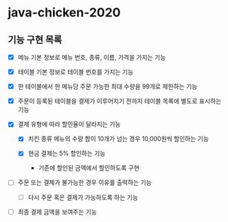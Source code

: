 # java-chicken-2020

## 기능 구현 목록

- [x] 메뉴 기본 정보로 메뉴 번호, 종류, 이름, 가격을 가지는 기능

- [x] 테이블 기본 정보로 테이블 번호를 가지는 기능

- [x] 한 테이블에서 한 메뉴당 주문 가능한 최대 수량을 99개로 제한하는 기능

- [x] 주문이 등록된 테이블을 결제가 이루어지기 전까지 테이블 목록에 별도로 표시하는 기능

- [x] 결제 유형에 따라 할인율이 달라지는 기능

  - [x] 치킨 종류 메뉴의 수량 합이 10개가 넘는 경우 10,000원씩 할인하는 기능

  - [x] 현금 결제는 5% 할인하는 기능

    - 기존에 할인된 금액에서 할인하도록 구현

- [ ] 주문 또는 결제가 불가능한 경우 이유를 출력하는 기능

  - [ ] 다시 주문 혹은 결제가 가능하도록 하는 기능

- [ ] 최종 결제 금액을 보여주는 기능
